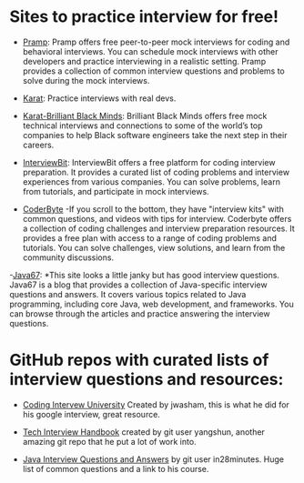 # Sites to practice interview for free!

- [Pramp](https://www.pramp.com/#/):
   Pramp offers free peer-to-peer mock interviews for coding and behavioral interviews.
You can schedule mock interviews with other developers and practice interviewing in a realistic setting.
Pramp provides a collection of common interview questions and problems to solve during the mock interviews.

- [Karat](https://karat.com/):
    Practice interviews with real devs.

- [Karat-Brilliant Black Minds](https://karat.com/brilliant-black-minds/):
    Brilliant Black Minds offers free mock technical interviews and connections to some of the world’s top companies to help Black software engineers take the next step in their careers.

- [InterviewBit](https://www.interviewbit.com/):
   InterviewBit offers a free platform for coding interview preparation.
It provides a curated list of coding problems and interview experiences from various companies.
You can solve problems, learn from tutorials, and participate in mock interviews.

- [CoderByte](https://coderbyte.com/developers?utm_campaign=NewHomepage#interviewKits)
    -If you scroll to the bottom, they have "interview kits" with common questions, and videos with tips for interview. Coderbyte offers a collection of coding challenges and interview preparation resources.
It provides a free plan with access to a range of coding problems and tutorials.
You can solve challenges, view solutions, and learn from the community discussions.

-[Java67](https://www.java67.com/):
    *This site looks a little janky but has good interview questions. 
    Java67 is a blog that provides a collection of Java-specific interview questions and answers.
It covers various topics related to Java programming, including core Java, web development, and frameworks.
You can browse through the articles and practice answering the interview questions.

# GitHub repos with curated lists of interview questions and resources:

- [Coding Intervew University](https://github.com/jwasham/coding-interview-university) Created by jwasham, this is what he did for his google interview, great resource.

- [Tech Interview Handbook](https://github.com/yangshun/tech-interview-handbook) created by git user yangshun, another amazing git repo that he put a lot of work into.

- [Java Interview Questions and Answers](https://github.com/in28minutes/JavaInterviewQuestionsAndAnswers) by git user in28minutes. Huge list of common questions and a link to his course.
